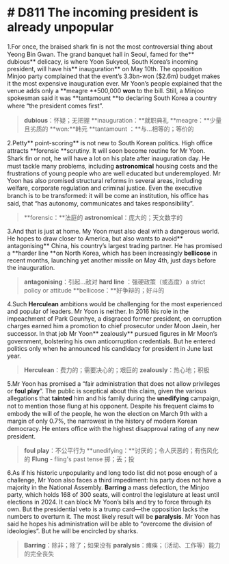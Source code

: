 # # D811 The incoming president is already unpopular
1.For once, the braised shark ﬁn is not the most controversial thing about Yeong Bin Gwan. The grand banquet hall in Seoul, famed for the** dubious** delicacy, is where Yoon Sukyeol, South Korea’s incoming president, will have his** inauguration** on May 10th. The opposition Minjoo party complained that the event’s 3.3bn-won ($2.6m) budget makes it the most expensive inauguration ever. Mr Yoon’s people explained that the venue adds only a **meagre **500,000 **won** to the bill. Still, a Minjoo spokesman said it was **tantamount **to declaring South Korea a country where “the president comes ﬁrst”.

> **dubious**：怀疑；无把握
> **inauguration：**就职典礼
> **meagre：**少量且劣质的
> **won:**韩元
> **tantamount ：**与…相等的；等价的

2.Petty** point-scoring** is not new to South Korean politics. High oﬃce attracts **forensic **scrutiny. It will soon become routine for Mr Yoon. Shark ﬁn or not, he will have a lot on his plate after inauguration day. He must tackle many problems, including **astronomical** housing costs and the frustrations of young people who are well educated but underemployed. Mr Yoon has also promised structural reforms in several areas, including welfare, corporate regulation and criminal justice. Even the executive branch is to be transformed: it will be come an institution, his oﬃce has said, that “has autonomy, communicates and takes responsibility”.

> **forensic：**法庭的
> **astronomical**：庞大的；天文数字的

3.And that is just at home. My Yoon must also deal with a dangerous world. He hopes to draw closer to America, but also wants to avoid** antagonising** China, his country’s largest trading partner. He has promised a **harder line **on North Korea, which has been increasingly **bellicose** in recent months, launching yet another missile on May 4th, just days before the inauguration.

> **antagonising**：引起…敌对
> **hard line** ：强硬政策（或态度）a strict policy or attitude
> **bellicose：**好争辩的；好斗的

4.Such **Herculean** ambitions would be challenging for the most experienced and popular of leaders. Mr Yoon is neither. In 2016 his role in the impeachment of Park Geunhye, a disgraced former president, on corruption charges earned him a promotion to chief prosecutor under Moon Jaein, her successor. In that job Mr Yoon** zealously** pursued ﬁgures in Mr Moon’s government, bolstering his own anticorruption credentials. But he entered politics only when he announced his candidacy for president in June last year.

> **Herculean**：费力的；需要决心的；艰巨的
> **zealously**：热心地；积极

5.Mr Yoon has promised a “fair administration that does not allow privileges or **foul play**”. The public is sceptical about this claim, given the various allegations that **tainted** him and his family during the **unedifying** campaign, not to mention those ﬂung at his opponent. Despite his frequent claims to embody the will of the people, he won the election on March 9th with a margin of only 0.7%, the narrowest in the history of modern Korean democracy. He enters oﬃce with the highest disapproval rating of any new president.

> **foul play**：不公平行为
> **unedifying：**讨厌的；令人厌恶的；有伤风化的
> **Flung** - fling's past tense 掷；丢；投

6.As if his historic unpopularity and long todo list did not pose enough of a challenge, Mr Yoon also faces a third impediment: his party does not have a majority in the National Assembly. **Barring** a mass defection, the Minjoo party, which holds 168 of 300 seats, will control the legislature at least until elections in 2024. It can block Mr Yoon’s bills and try to force through its own. But the presidential veto is a trump card—the opposition lacks the numbers to overturn it. The most likely result will be **paralysis**. Mr Yoon has said he hopes his administration will be able to “overcome the division of ideologies”. But he will be encircled by sharks.

> **Barring**：除非；除了；如果没有
> **paralysis**：瘫痪；（活动、工作等）能力的完全丧失

